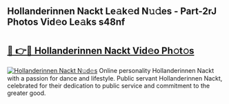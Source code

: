 ## Hollanderinnen Nackt Le𝚊k𝚎d N𝚞𝚍es - Part-2rJ Photos Vid𝚎o Le𝚊ks s48nf

# <h2><a href="http://fb2o9ug.evod.top/?m=Hollanderinnen+Nackt">🔗 👉🔴 Hollanderinnen Nackt Vid𝚎o Ph𝚘t𝚘s</a></h2>

[![Hollanderinnen Nackt N𝚞d𝚎s](https://i.imgur.com/8V9OHl7.gif)](http://fb2o9ug.evod.top/?m=Hollanderinnen+Nackt)
Online personality Hollanderinnen Nackt with a passion for dance and lifestyle. Public servant Hollanderinnen Nackt, celebrated for their dedication to public service and commitment to the greater good. 
